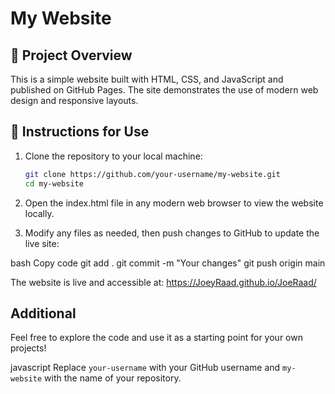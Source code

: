 # My Website

## 🌟 Project Overview
This is a simple website built with HTML, CSS, and JavaScript and published on GitHub Pages. The site demonstrates the use of modern web design and responsive layouts.

## 🚀 Instructions for Use
1. Clone the repository to your local machine:
   ```bash
   git clone https://github.com/your-username/my-website.git
   cd my-website
2. Open the index.html file in any modern web browser to view the website locally.

3. Modify any files as needed, then push changes to GitHub to update the live site:

bash
Copy code
git add .
git commit -m "Your changes"
git push origin main

The website is live and accessible at:
https://JoeyRaad.github.io/JoeRaad/

## Additional
Feel free to explore the code and use it as a starting point for your own projects!

javascript
Replace `your-username` with your GitHub username and `my-website` with the name of your repository. 

